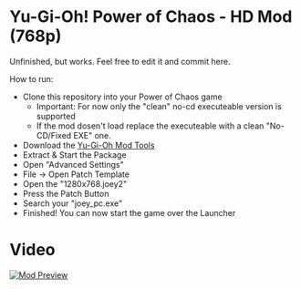 # Yu-Gi-Oh! Power of Chaos - HD Mod (768p)

Unfinished, but works. Feel free to edit it and commit here.

How to run:

* Clone this repository into your Power of Chaos game
	* Important: For now only the "clean" no-cd executeable version is supported
	* If the mod dosen't load replace the executeable with a clean "No-CD/Fixed EXE" one.
* Download the [Yu-Gi-Oh Mod Tools](https://derplayer.neocities.org/repo/yugioh/index.html)
* Extract & Start the Package
* Open "Advanced Settings"
* File -> Open Patch Template
* Open the "1280x768.joey2"
* Press the Patch Button
* Search your "joey_pc.exe"
* Finished! You can now start the game over the Launcher

# Video
[![Mod Preview](https://img.youtube.com/vi/iXEGK6MnimM/0.jpg)](https://www.youtube.com/watch?v=iXEGK6MnimM)
